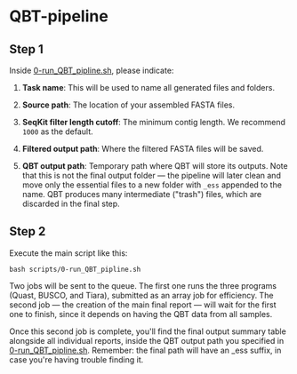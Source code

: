 # QBT-pipeline

## Step 1
Inside [0-run_QBT_pipline.sh](scripts/0-run_QBT_pipline.sh), please indicate:

1. **Task name**: This will be used to name all generated files and folders.

2. **Source path**: The location of your assembled FASTA files.

3. **SeqKit filter length cutoff**: The minimum contig length. We recommend `1000` as the default.

4. **Filtered output path**: Where the filtered FASTA files will be saved.

5. **QBT output path**: Temporary path where QBT will store its outputs. Note that this is not the final output folder — the pipeline will later clean and move only the essential files to a new folder with `_ess` appended to the name. QBT produces many intermediate ("trash") files, which are discarded in the final step.


## Step 2
Execute the main script like this:

```
bash scripts/0-run_QBT_pipline.sh
```
Two jobs will be sent to the queue. The first one runs the three programs (Quast, BUSCO, and Tiara), submitted as an array job for efficiency. The second job — the creation of the main final report — will wait for the first one to finish, since it depends on having the QBT data from all samples.

Once this second job is complete, you'll find the final output summary table alongside all individual reports, inside the QBT output path you specified in [0-run_QBT_pipline.sh](scripts/0-run_QBT_pipline.sh). Remember: the final path will have an _ess suffix, in case you're having trouble finding it.
